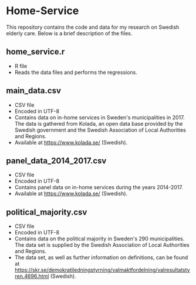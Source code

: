 # Home-Service
This repository contains the code and data for my research on Swedish elderly care. Below is a brief description of the files.

## home_service.r
* R file 
* Reads the data files and performs the regressions.

## main_data.csv
* CSV file
* Encoded in UTF-8
* Contains data on in-home services in Sweden's municipalities in 2017. The data is gathered from Kolada, an open data base provided by the Swedish government and the Swedish Association of Local Authorities and Regions. 
* Available at https://www.kolada.se/ (Swedish).

## panel_data_2014_2017.csv
* CSV file
* Encoded in UTF-8
* Contains panel data on in-home services during the years 2014-2017.
* Available at https://www.kolada.se/ (Swedish).


## political_majority.csv
* CSV file
* Encoded in UTF-8
* Contains data on the political majority in Sweden's 290 municipalities. The data set is supplied by the Swedish Association of Local Authorities and Regions. 
* The data set, as well as further information on definitions, can be found at https://skr.se/demokratiledningstyrning/valmaktfordelning/valresultatstyren.4696.html (Swedish).
